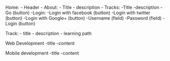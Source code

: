 Home: 
    - Header
    - About:
        - Title
        - description
    - Tracks:
        -Title
        -description
        - Go (button)
    -Login:
        -Login with facebook (button)
        -Login with twitter (button)
        -Login with Google+ (button)
        -Username (field)
        -Password (field)
        -Login (button)



Track:
    - title
    - description
    - learning path

Web Development
     -title
     -content    

Mobile development
    -title
    -content     